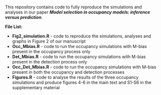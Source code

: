 This repository contains code to fully reproduce the simulations and analyses in our paper ___Model selection in occupancy models: inference versus prediction___. 

**File List:**

* **Fig2_simulation.R** - code to reproduce the simulations, analyses and graphs in Figure 2 of our manuscript
* **Occ_Mbias.R** - code to run the occupancy simulations with M-bias present in the occupancy process only
* **Det_Mbias.R** - code to run the occupancy simulations with M-bias present in the detection process only
* **Occ_Det_Mbias.R** - code to run the occupancy simulations with M-bias present in both the occupancy and detection processes
* **Figures.R** - code to analyse the results of the three occupancy simulations and produce figures 4-6 in the main text and S1-S6 in the supplementary material
